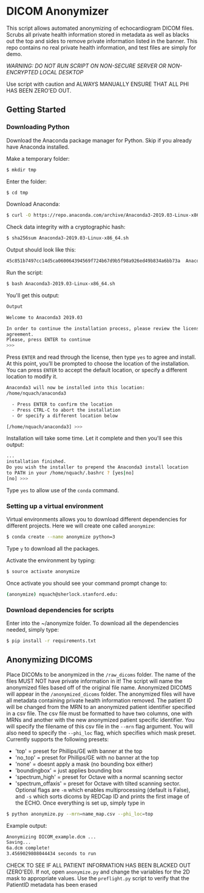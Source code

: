 # DICOM Anonymizer
This script allows automated anonymizing of echocardiogram DICOM files. Scrubs all private health information stored in metadata as well as blacks out the top and sides to remove private information listed in the banner. This repo contains no real private health information, and test files are simply for demo.

*WARNING: DO NOT RUN SCRIPT ON NON-SECURE SERVER OR NON-ENCRYPTED LOCAL DESKTOP*

Use script with caution and ALWAYS MANUALLY ENSURE THAT ALL PHI HAS BEEN ZERO'ED OUT.

## Getting Started
### Downloading Python
Download the Anaconda package manager for Python. Skip if you already have Anaconda installed.

Make a temporary folder:
```bash
$ mkdir tmp
```

Enter the folder:
```bash
$ cd tmp
```

Download Anaconda:
```bash
$ curl -O https://repo.anaconda.com/archive/Anaconda3-2019.03-Linux-x86_64.sh
```

Check data integrity with a cryptographic hash:
```bash
$ sha256sum Anaconda3-2019.03-Linux-x86_64.sh
```

Output should look like this:
```bash
45c851b7497cc14d5ca060064394569f724b67d9b5f98a926ed49b834a6bb73a  Anaconda3-2019.03-Linux-x86_64.sh
```

Run the script:
```bash
$ bash Anaconda3-2019.03-Linux-x86_64.sh
```

You'll get this output:
```bash
Output

Welcome to Anaconda3 2019.03

In order to continue the installation process, please review the license
agreement.
Please, press ENTER to continue
>>> 
```

Press `ENTER` and read through the license, then type `yes` to agree and install. 
At this point, you’ll be prompted to choose the location of the installation. You can press `ENTER` to accept the default location, or specify a different location to modify it.

```bash
Anaconda3 will now be installed into this location:
/home/nquach/anaconda3

  - Press ENTER to confirm the location
  - Press CTRL-C to abort the installation
  - Or specify a different location below

[/home/nquach/anaconda3] >>> 
```
Installation will take some time. Let it complete and then you'll see this output:
```bash
...
installation finished.
Do you wish the installer to prepend the Anaconda3 install location
to PATH in your /home/nquach/.bashrc ? [yes|no]
[no] >>> 
```
Type `yes` to allow use of the `conda` command.

### Setting up a virtual environment
Virtual environments allows you to download different dependencies for different projects. Here we will create one called `anonymize`:
```bash
$ conda create --name anonymize python=3
```

Type `y` to download all the packages.

Activate the environment by typing:
```bash
$ source activate anonymize
```
Once activate you should see your command prompt change to:
```bash
(anonymize) nquach@sherlock.stanford.edu:
```

### Download dependencies for scripts
Enter into the ~/anonymize folder. To download all the dependencies needed, simply type:
```bash
$ pip install -r requirements.txt
```
## Anonymizing DICOMS
Place DICOMs to be anonymized in the `/raw_dicoms` folder. The name of the files MUST NOT have private information in it! The script will name the anonymized files based off of the original file name. Anonymized DICOMS will appear in the `/anonymized_dicoms` folder. The anonymized files will have all metadata containing private health information removed. The patient ID will be changed from the MRN to an anonymized patient identifier specified in a csv file. The csv file must be formatted to have two columns, one with MRNs and another with the new anonymized patient specific identifier. You will specify the filename of this csv file in the `--mrn` flag argument. You will also need to specify the `--phi_loc` flag, which specifies which mask preset. Currently supports the following presets:
- 'top' = preset for Phillips/GE with banner at the top
- 'no_top' = preset for Phillips/GE with no banner at the top
- 'none' = doesnt apply a mask (no bounding box either)
- 'boundingbox' = just applies bounding box
- 'spectrum_high' = preset for Octave with a normal scanning sector
- 'spectrum_offaxis' = preset for Octave with tilted scanning sector. 
Optional flags are `-m` which enables multiprocessing (default is False), and `-s` which sorts dicoms by REDCap ID and prints the first image of the ECHO. Once everything is set up, simply type in 
```bash
$ python anonymize.py --mrn=name_map.csv --phi_loc=top 
```
Example output:
```bash
Anonymizing DICOM_example.dcm ...
Saving...
6a.dcm complete!
3.4569029808044434 seconds to run
```
CHECK TO SEE IF ALL PATIENT INFORMATION HAS BEEN BLACKED OUT (ZERO'ED). If not, open `anonymize.py` and change the variables for the 2D mask to appropriate values. Use the `preflight.py` script to verify that the PatientID metadata has been erased









